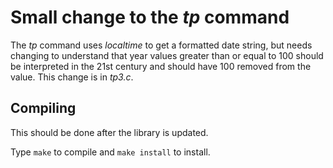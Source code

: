# Small change to the _tp_ command

The _tp_ command uses _localtime_ to get a formatted date string, but needs changing to understand that year values greater than or equal to 100 should be interpreted in the 21st century and should have 100 removed from the value. This change is in _tp3.c_.

## Compiling

This should be done after the library is updated.

Type ```make``` to compile and ```make install``` to install.

